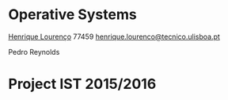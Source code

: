 # Operative Systems

[Henrique Lourenço](https://github.com/henrique93) 77459 henrique.lourenco@tecnico.ulisboa.pt

Pedro Reynolds

# Project IST 2015/2016
